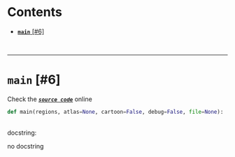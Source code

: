 



Contents
========

* [**`main`** [#6]](#main-6)


&nbsp;

--------
# **`main`** [#6]
  
Check the [***``source code``***](https://github.com/BrancoLab/BrainRender/blob/master/brainrender/cli.py#L6) online

```python
def main(regions, atlas=None, cartoon=False, debug=False, file=None):
```

&nbsp;  
docstring:

no docstring
